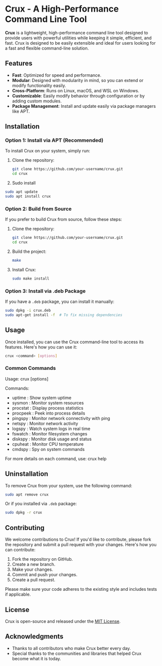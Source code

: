 # Crux - A High-Performance Command Line Tool

**Crux** is a lightweight, high-performance command line tool designed to provide users with powerful utilities while keeping it simple, efficient, and fast. Crux is designed to be easily extensible and ideal for users looking for a fast and flexible command-line solution.

## Features

- **Fast**: Optimized for speed and performance.
- **Modular**: Designed with modularity in mind, so you can extend or modify functionality easily.
- **Cross-Platform**: Runs on Linux, macOS, and WSL on Windows.
- **Customizable**: Easily modify behavior through configuration or by adding custom modules.
- **Package Management**: Install and update easily via package managers like APT.

## Installation

### Option 1: Install via APT (Recommended)

To install Crux on your system, simply run:
1. Clone the repository:

   ```bash
   git clone https://github.com/your-username/crux.git
   cd crux
   ```
2. Sudo install
```bash
sudo apt update
sudo apt install crux
```

### Option 2: Build from Source

If you prefer to build Crux from source, follow these steps:

1. Clone the repository:

   ```bash
   git clone https://github.com/your-username/crux.git
   cd crux
   ```

2. Build the project:

   ```bash
   make
   ```

3. Install Crux:

   ```bash
   sudo make install
   ```

### Option 3: Install via .deb Package

If you have a `.deb` package, you can install it manually:

```bash
sudo dpkg -i crux.deb
sudo apt-get install -f  # To fix missing dependencies
```

## Usage

Once installed, you can use the Crux command-line tool to access its features. Here's how you can use it:

```bash
crux <command> [options]
```

### Common Commands
Usage: crux <command> [options]

Commands:
  - uptime     :     Show system uptime
  - sysmon     :     Monitor system resources
  - procstat   :     Display process statistics
  - procpeek   :     Peek into process details
  - pingspy    :     Monitor network connectivity with ping
  - netspy     :     Monitor network activity
  - logspy     :     Watch system logs in real time
  - fswatch    :     Monitor filesystem changes
  - diskspy    :     Monitor disk usage and status
  - cpuheat    :     Monitor CPU temperature
  - cmdspy      :    Spy on system commands

For more details on each command, use:
  crux <command> help


## Uninstallation

To remove Crux from your system, use the following command:

```bash
sudo apt remove crux
```

Or if you installed via `.deb` package:

```bash
sudo dpkg -r crux
```

## Contributing

We welcome contributions to Crux! If you'd like to contribute, please fork the repository and submit a pull request with your changes. Here's how you can contribute:

1. Fork the repository on GitHub.
2. Create a new branch.
3. Make your changes.
4. Commit and push your changes.
5. Create a pull request.

Please make sure your code adheres to the existing style and includes tests if applicable.

## License

Crux is open-source and released under the [MIT License](LICENSE).

## Acknowledgments

- Thanks to all contributors who make Crux better every day.
- Special thanks to the communities and libraries that helped Crux become what it is today.
```
